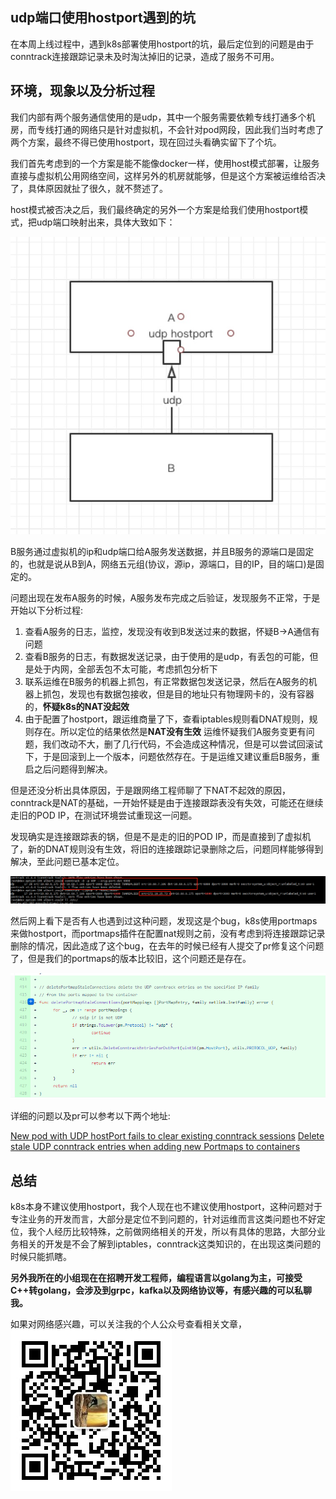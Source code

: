 ## udp端口使用hostport遇到的坑
在本周上线过程中，遇到k8s部署使用hostport的坑，最后定位到的问题是由于conntrack连接跟踪记录未及时淘汰掉旧的记录，造成了服务不可用。

## 环境，现象以及分析过程
我们内部有两个服务通信使用的是udp，其中一个服务需要依赖专线打通多个机房，而专线打通的网络只是针对虚拟机，不会针对pod网段，因此我们当时考虑了两个方案，最终不得已使用hostport，现在回过头看确实留下了个坑。

我们首先考虑到的一个方案是能不能像docker一样，使用host模式部署，让服务直接与虚拟机公用网络空间，这样另外的机房就能够，但是这个方案被运维给否决了，具体原因就扯了很久，就不赘述了。

host模式被否决之后，我们最终确定的另外一个方案是给我们使用hostport模式，把udp端口映射出来，具体大致如下：

![](images/topo.jpg)

B服务通过虚拟机的ip和udp端口给A服务发送数据，并且B服务的源端口是固定的，也就是说从B到A，网络五元组(协议，源ip，源端口，目的IP，目的端口)是固定的。

问题出现在发布A服务的时候，A服务发布完成之后验证，发现服务不正常，于是开始以下分析过程:

1. 查看A服务的日志，监控，发现没有收到B发送过来的数据，怀疑B->A通信有问题
2. 查看B服务的日志，有数据发送记录，由于使用的是udp，有丢包的可能，但是处于内网，全部丢包不太可能，考虑抓包分析下
3. 联系运维在B服务的机器上抓包，有正常数据包发送记录，然后在A服务的机器上抓包，发现也有数据包接收，但是目的地址只有物理网卡的，没有容器的，**怀疑k8s的NAT没起效**
4. 由于配置了hostport，跟运维商量了下，查看iptables规则看DNAT规则，规则存在。所以定位的结果依然是**NAT没有生效**
运维怀疑我们A服务变更有问题，我们改动不大，删了几行代码，不会造成这种情况，但是可以尝试回滚试下，于是回滚到上一个版本，问题依然存在。于是运维又建议重启B服务，重启之后问题得到解决。

但是还没分析出具体原因，于是跟网络工程师聊了下NAT不起效的原因，conntrack是NAT的基础，一开始怀疑是由于连接跟踪表没有失效，可能还在继续走旧的POD IP，在测试环境尝试重现这一问题。

发现确实是连接跟踪表的锅，但是不是走的旧的POD IP，而是直接到了虚拟机了，新的DNAT规则没有生效，将旧的连接跟踪记录删除之后，问题同样能够得到解决，至此问题已基本定位。

![](images/conntrack.jpg)

然后网上看下是否有人也遇到过这种问题，发现这是个bug，k8s使用portmaps来做hostport，而portmaps插件在配置nat规则之前，没有考虑到将连接跟踪记录删除的情况，因此造成了这个bug，在去年的时候已经有人提交了pr修复这个问题了，但是我们的portmaps的版本比较旧，这个问题还是存在。

![](images/portmaps.jpg)

详细的问题以及pr可以参考以下两个地址:

[New pod with UDP hostPort fails to clear existing conntrack sessions](https://github.com/projectcalico/felix/issues/1880)
[Delete stale UDP conntrack entries when adding new Portmaps to containers](https://github.com/containernetworking/plugins/pull/553)

## 总结
k8s本身不建议使用hostport，我个人现在也不建议使用hostport，这种问题对于专注业务的开发而言，大部分是定位不到问题的，针对运维而言这类问题也不好定位，我个人经历比较特殊，之前做网络相关的开发，所以有具体的思路，大部分业务相关的开发是不会了解到iptables，conntrack这类知识的，在出现这类问题的时候只能抓瞎。

**另外我所在的小组现在在招聘开发工程师，编程语言以golang为主，可接受C++转golang，会涉及到grpc，kafka以及网络协议等，有感兴趣的可以私聊我。**

如果对网络感兴趣，可以关注我的个人公众号查看相关文章，
![](images/qrcode.jpg)

